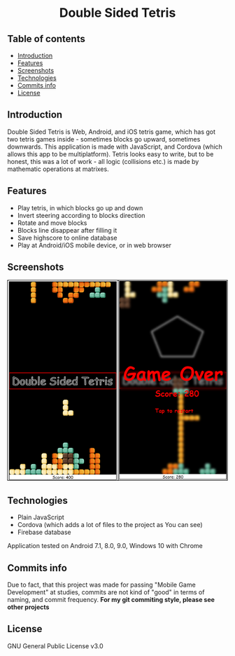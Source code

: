 <h1 align="center">
 <strong>Double Sided Tetris</strong>
<br/>
</h1>


## Table of contents
* [Introduction](#introduction)
* [Features](#features)
* [Screenshots](#screenshots)
* [Technologies](#technologies)
* [Commits info](#cinfo)
* [License](#license)

## Introduction
Double Sided Tetris is Web, Android, and iOS tetris game, which has got two tetris games inside - sometimes blocks go upward, sometimes downwards.
This application is made with JavaScript, and Cordova (which allows this app to be multiplatform).
Tetris looks easy to write, but to be honest, this was a lot of work - all logic (collisions etc.) is made by mathematic operations at matrixes.

## Features
* Play tetris, in which blocks go up and down
* Invert steering according to blocks direction
* Rotate and move blocks
* Blocks line disappear after filling it
* Save highscore to online database
* Play at Android/iOS mobile device, or in web browser

## Screenshots
<p align="center">
 <img src="./Screenshots/dstetris.png" alt="Screenshot form Double Sided application"/>
</p>

## Technologies
* Plain JavaScript
* Cordova (which adds a lot of files to the project as You can see)
* Firebase database

Application tested on Android 7.1, 8.0, 9.0, Windows 10 with Chrome

## Commits info
Due to fact, that this project was made for passing "Mobile Game Development" at studies, commits are not kind of "good" in terms of naming, and commit frequency. <b> For my git commiting style, please see other projects </b>

## License
GNU General Public License v3.0
